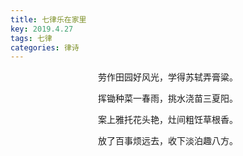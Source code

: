 ```yaml
---
title: 七律乐在家里
key: 2019.4.27
tags: 七律
categories: 律诗
---
```


<p align="center">劳作田园好风光，学得苏轼弄膏粱。
</p>
<p align="center">挥锄种菜一春雨，挑水浇苗三夏阳。
</p>
<p align="center">案上雅托花头艳，灶间粗饪草根香。
</p>
<p align="center">放了百事烦远去，收下淡泊趣八方。
</p>
<p align="center"></br>
</p>
